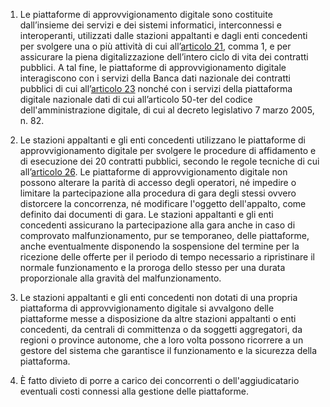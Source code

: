 1. Le piattaforme di approvvigionamento digitale sono costituite dall’insieme dei servizi e  dei sistemi informatici, interconnessi e interoperanti, utilizzati dalle stazioni appaltanti e  dagli enti concedenti per svolgere una o più attività di cui all’[articolo 21](/index.html?article=articolo-21&version=1), comma 1, e per assicurare la piena digitalizzazione dell’intero ciclo di vita dei contratti pubblici. A tal fine, le piattaforme di approvvigionamento digitale interagiscono con i servizi della Banca dati nazionale dei contratti pubblici di cui all’[articolo 23](/index.html?article=articolo-23&version=2) nonché con i servizi della piattaforma  digitale nazionale dati di cui all’articolo 50-ter del codice dell'amministrazione digitale, di cui al decreto legislativo 7 marzo 2005, n. 82.

2. Le stazioni appaltanti e gli enti concedenti utilizzano le piattaforme di  approvvigionamento digitale per svolgere le procedure di affidamento e di esecuzione dei 20 contratti pubblici, secondo le regole tecniche di cui all’[articolo 26](/index.html?article=articolo-26&version=2). Le piattaforme di approvvigionamento digitale non possono alterare la parità di accesso degli operatori, né impedire o limitare la partecipazione alla procedura di gara degli stessi ovvero distorcere la  concorrenza, né modificare l'oggetto dell'appalto, come definito dai documenti di gara. Le stazioni appaltanti e gli enti concedenti assicurano la partecipazione alla gara anche in caso  di comprovato malfunzionamento, pur se temporaneo, delle piattaforme, anche  eventualmente disponendo la sospensione del termine per la ricezione delle offerte per il periodo di tempo necessario a ripristinare il normale funzionamento e la proroga dello stesso per una durata proporzionale alla gravità del malfunzionamento.

3. Le stazioni appaltanti e gli enti concedenti non dotati di una propria piattaforma di  approvvigionamento digitale si avvalgono delle piattaforme messe a disposizione da altre  stazioni appaltanti o enti concedenti, da centrali di committenza o da soggetti aggregatori, da regioni o province autonome, che a loro volta possono ricorrere a un gestore del sistema che  garantisce il funzionamento e la sicurezza della piattaforma.
  
4. È fatto divieto di porre a carico dei concorrenti o dell'aggiudicatario eventuali costi connessi alla gestione delle piattaforme. 